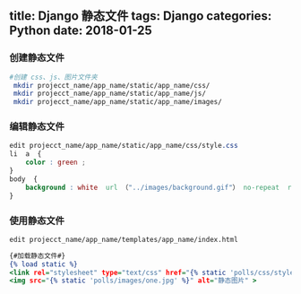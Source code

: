 title: Django 静态文件
tags: Django
categories: Python
date: 2018-01-25
---

### 创建静态文件
```bash
#创建 css、js、图片文件夹
 mkdir projecct_name/app_name/static/app_name/css/
 mkdir projecct_name/app_name/static/app_name/js/
 mkdir projecct_name/app_name/static/app_name/images/
```
<!-- more -->

### 编辑静态文件
```css
edit projecct_name/app_name/static/app_name/css/style.css
li  a  { 
    color : green ; 
}
body  { 
    background : white  url （"../images/background.gif"） no-repeat  right  bottom ; 
}
```

### 使用静态文件
```djangotemplate
edit projecct_name/app_name/templates/app_name/index.html

{#加载静态文件#}
{% load static %}
<link rel="stylesheet" type="text/css" href="{% static 'polls/css/style.css' %}" />
<img src="{% static 'polls/images/one.jpg' %}" alt="静态图片" >
```